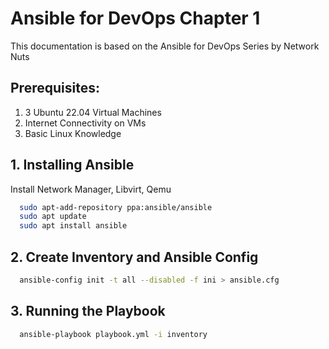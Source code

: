 
# Ansible for DevOps Chapter 1

This documentation is based on the Ansible for DevOps Series by Network Nuts

## Prerequisites:
1. 3 Ubuntu 22.04 Virtual Machines
2. Internet Connectivity on VMs
3. Basic Linux Knowledge 


## 1. Installing Ansible

Install Network Manager, Libvirt, Qemu

```bash
  sudo apt-add-repository ppa:ansible/ansible
  sudo apt update
  sudo apt install ansible
```

## 2. Create Inventory and Ansible Config

```bash
  ansible-config init -t all --disabled -f ini > ansible.cfg
```

## 3. Running the Playbook

```bash
  ansible-playbook playbook.yml -i inventory
```
